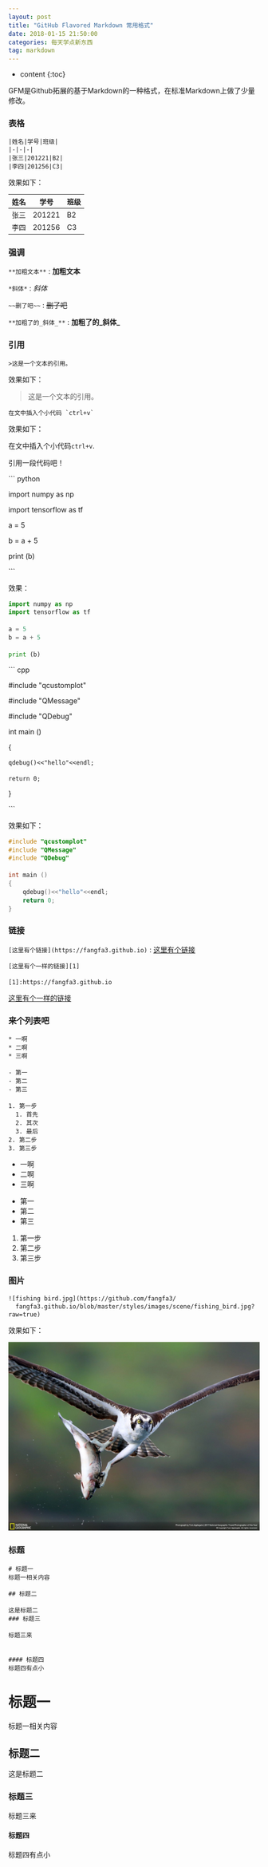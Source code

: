 ```yaml
---
layout: post
title: "GitHub Flavored Markdown 常用格式"
date: 2018-01-15 21:50:00 
categories: 每天学点新东西
tag: markdown
---
```

* content 
{:toc}

GFM是Github拓展的基于Markdown的一种格式，在标准Markdown上做了少量修改。

### 表格
```
|姓名|学号|班级|
|-|-|-|
|张三|201221|B2|
|李四|201256|C3|
```

效果如下：

|姓名|学号|班级|
|-|-|-|
|张三|201221|B2|
|李四|201256|C3|


### 强调

`**加粗文本**` : **加粗文本**

`*斜体*` : *斜体*

`~~删了吧~~` : ~~删了吧~~

`**加粗了的_斜体_**` : **加粗了的_斜体_**

<!-- more -->

### 引用

```
>这是一个文本的引用。
```
效果如下：

>这是一个文本的引用。

```
在文中插入个小代码 `ctrl+v` 
```
效果如下：

在文中插入个小代码`ctrl+v`.

引用一段代码吧！

\`\`\` python

import numpy as np 

import tensorflow as tf 

a = 5

b = a + 5

print (b)

\`\`\`

效果：

``` python
import numpy as np 
import tensorflow as tf

a = 5
b = a + 5

print (b)
```


\`\`\` cpp

\#include "qcustomplot"

\#include "QMessage"

\#include "QDebug"

int main ()

{

	qdebug()<<"hello"<<endl;

	return 0;

}

\`\`\`

效果如下：

``` cpp
#include "qcustomplot"
#include "QMessage"
#include "QDebug"

int main ()
{
	qdebug()<<"hello"<<endl;
	return 0;
}
```


### 链接

`[这里有个链接](https://fangfa3.github.io)` : [这里有个链接](https://fangfa3.github.io)

```
[这里有个一样的链接][1]

[1]:https://fangfa3.github.io
```

[这里有个一样的链接][1]

[1]:https://fangfa3.github.io


### 来个列表吧
```
* 一啊
* 二啊
* 三啊

- 第一
- 第二
- 第三

1. 第一步
  1. 首先
  2. 其次
  3. 最后
2. 第二步
3. 第三步
```

* 一啊
* 二啊
* 三啊

- 第一
- 第二
- 第三

1. 第一步
2. 第二步
3. 第三步

### 图片

```
![fishing bird.jpg](https://github.com/fangfa3/
  fangfa3.github.io/blob/master/styles/images/scene/fishing_bird.jpg?raw=true)
```

效果如下：

![fishing bird.jpg](https://github.com/fangfa3/fangfa3.github.io/blob/master/styles/images/scene/fishing_bird.jpg?raw=true)

### 标题
```
# 标题一
标题一相关内容

## 标题二

这是标题二
### 标题三

标题三来


#### 标题四
标题四有点小
```

# 标题一
标题一相关内容

## 标题二

这是标题二
### 标题三

标题三来


#### 标题四
标题四有点小
